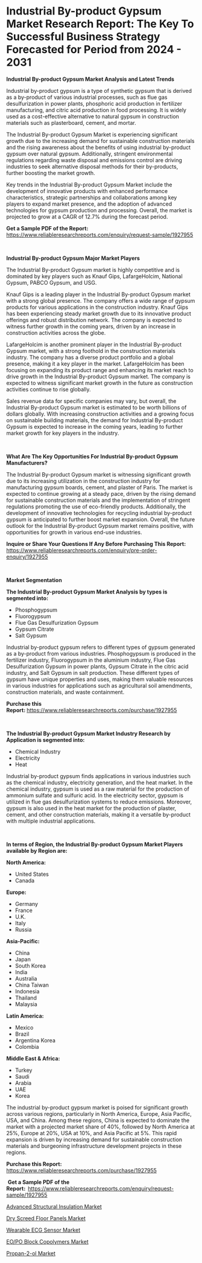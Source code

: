 <p><h1>Industrial By-product Gypsum Market Research Report: The Key To Successful Business Strategy Forecasted for Period from 2024 - 2031</h1></p><p><strong>Industrial By-product Gypsum Market Analysis and Latest Trends</strong></p>
<p><p>Industrial by-product gypsum is a type of synthetic gypsum that is derived as a by-product of various industrial processes, such as flue gas desulfurization in power plants, phosphoric acid production in fertilizer manufacturing, and citric acid production in food processing. It is widely used as a cost-effective alternative to natural gypsum in construction materials such as plasterboard, cement, and mortar.</p><p>The Industrial By-product Gypsum Market is experiencing significant growth due to the increasing demand for sustainable construction materials and the rising awareness about the benefits of using industrial by-product gypsum over natural gypsum. Additionally, stringent environmental regulations regarding waste disposal and emissions control are driving industries to seek alternative disposal methods for their by-products, further boosting the market growth.</p><p>Key trends in the Industrial By-product Gypsum Market include the development of innovative products with enhanced performance characteristics, strategic partnerships and collaborations among key players to expand market presence, and the adoption of advanced technologies for gypsum production and processing. Overall, the market is projected to grow at a CAGR of 12.7% during the forecast period.</p></p>
<p><strong>Get a Sample PDF of the Report:&nbsp;</strong> <a href="https://www.reliableresearchreports.com/enquiry/request-sample/1927955">https://www.reliableresearchreports.com/enquiry/request-sample/1927955</a></p>
<p>&nbsp;</p>
<p><strong>Industrial By-product Gypsum Major Market Players</strong></p>
<p><p>The Industrial By-product Gypsum market is highly competitive and is dominated by key players such as Knauf Gips, LafargeHolcim, National Gypsum, PABCO Gypsum, and USG. </p><p>Knauf Gips is a leading player in the Industrial By-product Gypsum market with a strong global presence. The company offers a wide range of gypsum products for various applications in the construction industry. Knauf Gips has been experiencing steady market growth due to its innovative product offerings and robust distribution network. The company is expected to witness further growth in the coming years, driven by an increase in construction activities across the globe.</p><p>LafargeHolcim is another prominent player in the Industrial By-product Gypsum market, with a strong foothold in the construction materials industry. The company has a diverse product portfolio and a global presence, making it a key player in the market. LafargeHolcim has been focusing on expanding its product range and enhancing its market reach to drive growth in the Industrial By-product Gypsum market. The company is expected to witness significant market growth in the future as construction activities continue to rise globally.</p><p>Sales revenue data for specific companies may vary, but overall, the Industrial By-product Gypsum market is estimated to be worth billions of dollars globally. With increasing construction activities and a growing focus on sustainable building materials, the demand for Industrial By-product Gypsum is expected to increase in the coming years, leading to further market growth for key players in the industry.</p></p>
<p>&nbsp;</p>
<p><strong>What Are The Key Opportunities For Industrial By-product Gypsum Manufacturers?</strong></p>
<p><p>The Industrial By-product Gypsum market is witnessing significant growth due to its increasing utilization in the construction industry for manufacturing gypsum boards, cement, and plaster of Paris. The market is expected to continue growing at a steady pace, driven by the rising demand for sustainable construction materials and the implementation of stringent regulations promoting the use of eco-friendly products. Additionally, the development of innovative technologies for recycling industrial by-product gypsum is anticipated to further boost market expansion. Overall, the future outlook for the Industrial By-product Gypsum market remains positive, with opportunities for growth in various end-use industries.</p></p>
<p><strong>Inquire or Share Your Questions If Any Before Purchasing This Report:</strong> <a href="https://www.reliableresearchreports.com/enquiry/pre-order-enquiry/1927955">https://www.reliableresearchreports.com/enquiry/pre-order-enquiry/1927955</a></p>
<p>&nbsp;</p>
<p><strong>Market Segmentation</strong></p>
<p><strong>The Industrial By-product Gypsum Market Analysis by types is segmented into:</strong></p>
<p><ul><li>Phosphogypsum</li><li>Fluorogypsum</li><li>Flue Gas Desulfurization Gypsum</li><li>Gypsum Citrate</li><li>Salt Gypsum</li></ul></p>
<p><p>Industrial by-product gypsum refers to different types of gypsum generated as a by-product from various industries. Phosphogypsum is produced in the fertilizer industry, Fluorogypsum in the aluminium industry, Flue Gas Desulfurization Gypsum in power plants, Gypsum Citrate in the citric acid industry, and Salt Gypsum in salt production. These different types of gypsum have unique properties and uses, making them valuable resources in various industries for applications such as agricultural soil amendments, construction materials, and waste containment.</p></p>
<p><strong>Purchase this Report:&nbsp;</strong><a href="https://www.reliableresearchreports.com/purchase/1927955">https://www.reliableresearchreports.com/purchase/1927955</a></p>
<p>&nbsp;</p>
<p><strong>The Industrial By-product Gypsum Market Industry Research by Application is segmented into:</strong></p>
<p><ul><li>Chemical Industry</li><li>Electricity</li><li>Heat</li></ul></p>
<p><p>Industrial by-product gypsum finds applications in various industries such as the chemical industry, electricity generation, and the heat market. In the chemical industry, gypsum is used as a raw material for the production of ammonium sulfate and sulfuric acid. In the electricity sector, gypsum is utilized in flue gas desulfurization systems to reduce emissions. Moreover, gypsum is also used in the heat market for the production of plaster, cement, and other construction materials, making it a versatile by-product with multiple industrial applications.</p></p>
<p>&nbsp;</p>
<p><strong>In terms of Region, the Industrial By-product Gypsum Market Players available by Region are:</strong></p>
<p>
    <p> <strong> North America: </strong>
        <ul>
            <li>United States</li>
            <li>Canada</li>
        </ul>
        </p> 
    <p> <strong> Europe: </strong>
        <ul>
            <li>Germany</li>
            <li>France</li>
            <li>U.K.</li>
            <li>Italy</li>
            <li>Russia</li>
        </ul>
        </p> 
    <p> <strong> Asia-Pacific: </strong>
        <ul>
            <li>China</li>
            <li>Japan</li>
            <li>South Korea</li>
            <li>India</li>
            <li>Australia</li>
            <li>China Taiwan</li>
            <li>Indonesia</li>
            <li>Thailand</li>
            <li>Malaysia</li>
        </ul>
        </p> 
    <p> <strong> Latin America: </strong>
        <ul>
            <li>Mexico</li>
            <li>Brazil</li>
            <li>Argentina Korea</li>
            <li>Colombia</li>
        </ul>
        </p> 
    <p> <strong> Middle East & Africa: </strong>
        <ul>
            <li>Turkey</li>
            <li>Saudi</li>
            <li>Arabia</li>
            <li>UAE</li>
            <li>Korea</li>
        </ul>
    </p>
    </p>
<p><p>The industrial by-product gypsum market is poised for significant growth across various regions, particularly in North America, Europe, Asia Pacific, USA, and China. Among these regions, China is expected to dominate the market with a projected market share of 40%, followed by North America at 25%, Europe at 20%, USA at 10%, and Asia Pacific at 5%. This rapid expansion is driven by increasing demand for sustainable construction materials and burgeoning infrastructure development projects in these regions.</p></p>
<p><strong>Purchase this Report: </strong><a href="https://www.reliableresearchreports.com/purchase/1927955">https://www.reliableresearchreports.com/purchase/1927955</a></p>
<p>&nbsp;<strong>Get a Sample PDF of the Report:&nbsp;&nbsp;</strong><a href="https://www.reliableresearchreports.com/enquiry/request-sample/1927955">https://www.reliableresearchreports.com/enquiry/request-sample/1927955</a></p>
<p><strong></strong></p>
<p><p><a href="https://github.com/josesg55/Market-Research-Report-List-1/blob/main/advanced-structural-insulation-market.md">Advanced Structural Insulation Market</a></p><p><a href="https://github.com/mancsybtousav/Market-Research-Report-List-1/blob/main/dry-screed-floor-panels-market.md">Dry Screed Floor Panels Market</a></p><p><a href="https://view.publitas.com/reportprime-1/wearable-ecg-sensor-market-insights-market-players-and-forecast-till-2031/">Wearable ECG Sensor Market</a></p><p><a href="https://issuu.com/reportprime-2/docs/eopo-block-copolymers-market-size-2030.pptx">EO/PO Block Copolymers Market</a></p><p><a href="https://issuu.com/reportprime-2/docs/propan-2-ol-market-size-2030.pptx">Propan-2-ol Market</a></p></p>